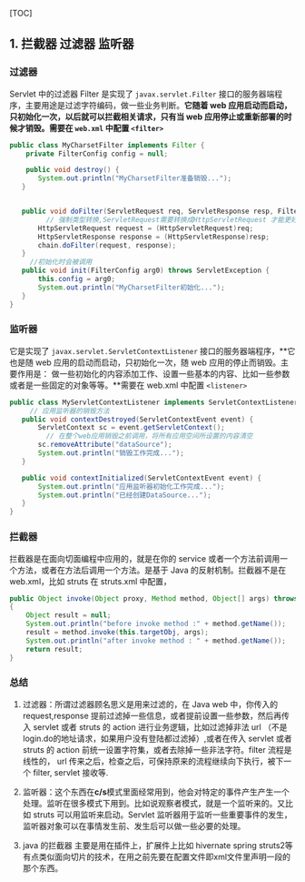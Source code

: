 [TOC]

## 1. 拦截器 过滤器 监听器

### 过滤器

Servlet 中的过滤器 Filter 是实现了 `javax.servlet.Filter` 接口的服务器端程序，主要用途是过滤字符编码，做一些业务判断。**它随着 web 应用启动而启动，只初始化一次，以后就可以拦截相关请求，只有当 web 应用停止或重新部署的时候才销毁。需要在 `web.xml` 中配置 `<filter>`**


```java
public class MyCharsetFilter implements Filter {
    private FilterConfig config = null;

    public void destroy() {
       System.out.println("MyCharsetFilter准备销毁...");
   }


   public void doFilter(ServletRequest req, ServletResponse resp, FilterChain chain) throws IOException, ServletException {
         // 强制类型转换,ServletRequest需要转换成HttpServletRequest 才能更好处理
       HttpServletRequest request = (HttpServletRequest)req;
       HttpServletResponse response = (HttpServletResponse)resp;
       chain.doFilter(request, response);
   }
     //初始化时会被调用
   public void init(FilterConfig arg0) throws ServletException {
       this.config = arg0;
       System.out.println("MyCharsetFilter初始化...");
   }
}
```


### 监听器

它是实现了 `javax.servlet.ServletContextListener` 接口的服务器端程序，**它也是随 web 应用的启动而启动，只初始化一次，随 web 应用的停止而销毁。主要作用是： 做一些初始化的内容添加工作、设置一些基本的内容、比如一些参数或者是一些固定的对象等等。**需要在 web.xml 中配置 `<listener>`


```java
public class MyServletContextListener implements ServletContextListener {
     // 应用监听器的销毁方法
   public void contextDestroyed(ServletContextEvent event) {
       ServletContext sc = event.getServletContext();
         // 在整个web应用销毁之前调用，将所有应用空间所设置的内容清空
       sc.removeAttribute("dataSource");
       System.out.println("销毁工作完成...");
   }

   public void contextInitialized(ServletContextEvent event) {
       System.out.println("应用监听器初始化工作完成...");
       System.out.println("已经创建DataSource...");
   }
}

```

### 拦截器

拦截器是在面向切面编程中应用的，就是在你的 service 或者一个方法前调用一个方法，或者在方法后调用一个方法。是基于 Java 的反射机制。拦截器不是在 web.xml，比如 struts 在 struts.xml 中配置，

```java
public Object invoke(Object proxy, Method method, Object[] args) throws Throwable
{
    Object result = null;
    System.out.println("before invoke method :" + method.getName());
    result = method.invoke(this.targetObj, args);
    System.out.println("after invoke method : " + method.getName());
    return result;
}
```

### 总结
1. 过滤器：所谓过滤器顾名思义是用来过滤的，在 Java web 中，你传入的 request,response 提前过滤掉一些信息，或者提前设置一些参数，然后再传入 servlet 或者 struts 的 action 进行业务逻辑，比如过滤掉非法 url （不是login.do的地址请求，如果用户没有登陆都过滤掉）,或者在传入 servlet 或者 struts 的 action 前统一设置字符集，或者去除掉一些非法字符。filter 流程是线性的， url 传来之后，检查之后，可保持原来的流程继续向下执行，被下一个 filter, servlet 接收等.

2. 监听器：这个东西在**c/s**模式里面经常用到，他会对特定的事件产生产生一个处理。监听在很多模式下用到。比如说观察者模式，就是一个监听来的。又比如 struts 可以用监听来启动。Servlet 监听器用于监听一些重要事件的发生，监听器对象可以在事情发生前、发生后可以做一些必要的处理。

3. java 的拦截器 主要是用在插件上，扩展件上比如 hivernate spring struts2等 有点类似面向切片的技术，在用之前先要在配置文件即xml文件里声明一段的那个东西。